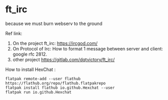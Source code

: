 # ft_irc

because we must burn webserv to the ground

Ref link:

1. On the project ft_irc: https://ircgod.com/
2. On Protocol of Irc: How to format 1 message between server and client: google rfc 2812.
3. other project https://gitlab.com/dqtvictory/ft_irc/

How to install HexChat :

```shell
flatpak remote-add --user flathub https://flathub.org/repo/flathub.flatpakrepo
flatpak install flathub io.github.Hexchat --user
flatpak run io.github.Hexchat
```
